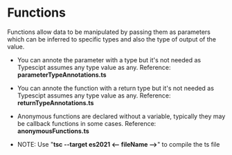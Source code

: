 <h1>Functions</h1>

Functions allow data to be manipulated by passing them as parameters which can be inferred to specific types and also the type of output of the value.

- You can annote the parameter with a type but it's not needed as Typescipt assumes any type value as any. Reference: **parameterTypeAnnotations.ts**

- You can annote the function with a return type but it's not needed as Typescipt assumes any type value as any. Reference: **returnTypeAnnotations.ts**

- Anonymous functions are declared without a variable, typically they may be callback functions in some cases. Reference: **anonymousFunctions.ts**

- NOTE: Use "**tsc --target es2021 <-- fileName -->**" to compile the ts file
